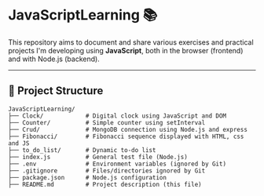 # JavaScriptLearning 📚

This repository aims to document and share various exercises and practical projects I'm developing using **JavaScript**, both in the browser (frontend) and with Node.js (backend).

---

## 📁 Project Structure

```plaintext
JavaScriptLearning/
├── Clock/            # Digital clock using JavaScript and DOM
├── Counter/          # Simple counter using setInterval
├── Crud/             # MongoDB connection using Node.js and express
├── Fibonacci/        # Fibonacci sequence displayed with HTML, css and JS
├── to_do_list/       # Dynamic to-do list
├── index.js          # General test file (Node.js)
├── .env              # Environment variables (ignored by Git)
├── .gitignore        # Files/directories ignored by Git
├── package.json      # Node.js configuration
├── README.md         # Project description (this file)
